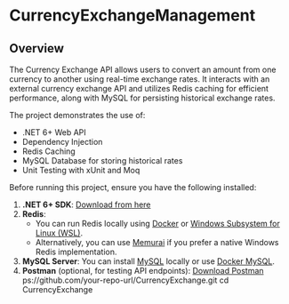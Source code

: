# CurrencyExchangeManagement
## Overview

The Currency Exchange API allows users to convert an amount from one currency to another using real-time exchange rates. It interacts with an external currency exchange API and utilizes Redis caching for efficient performance, along with MySQL for persisting historical exchange rates.

The project demonstrates the use of:
- .NET 6+ Web API
- Dependency Injection
- Redis Caching
- MySQL Database for storing historical rates
- Unit Testing with xUnit and Moq



Before running this project, ensure you have the following installed:

1. **.NET 6+ SDK**: [Download from here](https://dotnet.microsoft.com/download)
2. **Redis**: 
   - You can run Redis locally using [Docker](https://www.docker.com/) or [Windows Subsystem for Linux (WSL)](https://docs.microsoft.com/en-us/windows/wsl/install).
   - Alternatively, you can use [Memurai](https://www.memurai.com/) if you prefer a native Windows Redis implementation.
3. **MySQL Server**: You can install [MySQL](https://dev.mysql.com/downloads/installer/) locally or use [Docker MySQL](https://hub.docker.com/_/mysql).
4. **Postman** (optional, for testing API endpoints): [Download Postman](https://www.postman.com/)
ps://github.com/your-repo-url/CurrencyExchange.git
cd CurrencyExchange

